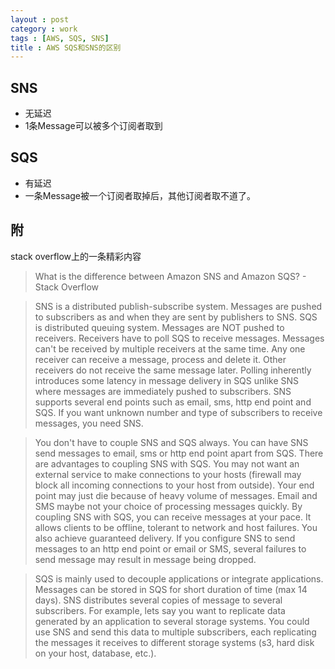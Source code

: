 ```yaml
---
layout : post
category : work
tags : [AWS, SQS, SNS]
title : AWS SQS和SNS的区别
---
```


## SNS

- 无延迟
- 1条Message可以被多个订阅者取到

## SQS
- 有延迟
- 一条Message被一个订阅者取掉后，其他订阅者取不道了。

## 附

stack overflow上的一条精彩内容

> What is the difference between Amazon SNS and Amazon SQS? - Stack Overflow

> SNS is a distributed publish-subscribe system. Messages are pushed to subscribers as and when they are sent by publishers to SNS. SQS is distributed queuing system. Messages are NOT pushed to receivers. Receivers have to poll SQS to receive messages. Messages can't be received by multiple receivers at the same time. Any one receiver can receive a message, process and delete it. Other receivers do not receive the same message later. Polling inherently introduces some latency in message delivery in SQS unlike SNS where messages are immediately pushed to subscribers. SNS supports several end points such as email, sms, http end point and SQS. If you want unknown number and type of subscribers to receive messages, you need SNS.

> You don't have to couple SNS and SQS always. You can have SNS send messages to email, sms or http end point apart from SQS. There are advantages to coupling SNS with SQS. You may not want an external service to make connections to your hosts (firewall may block all incoming connections to your host from outside). Your end point may just die because of heavy volume of messages. Email and SMS maybe not your choice of processing messages quickly. By coupling SNS with SQS, you can receive messages at your pace. It allows clients to be offline, tolerant to network and host failures. You also achieve guaranteed delivery. If you configure SNS to send messages to an http end point or email or SMS, several failures to send message may result in message being dropped.

> SQS is mainly used to decouple applications or integrate applications. Messages can be stored in SQS for short duration of time (max 14 days). SNS distributes several copies of message to several subscribers. For example, lets say you want to replicate data generated by an application to several storage systems. You could use SNS and send this data to multiple subscribers, each replicating the messages it receives to different storage systems (s3, hard disk on your host, database, etc.).
